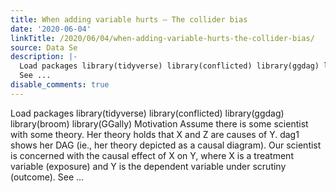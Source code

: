 ```yaml
---
title: When adding variable hurts – The collider bias
date: '2020-06-04'
linkTitle: /2020/06/04/when-adding-variable-hurts-the-collider-bias/
source: Data Se
description: |-
  Load packages library(tidyverse) library(conflicted) library(ggdag) library(broom) library(GGally) Motivation Assume there is some scientist with some theory. Her theory holds that X and Z are causes of Y. dag1 shows her DAG (ie., her theory depicted as a causal diagram). Our scientist is concerned with the causal effect of X on Y, where X is a treatment variable (exposure) and Y is the dependent variable under scrutiny (outcome).
  See ...
disable_comments: true
---
```

Load packages library(tidyverse) library(conflicted) library(ggdag) library(broom) library(GGally) Motivation Assume there is some scientist with some theory. Her theory holds that X and Z are causes of Y. dag1 shows her DAG (ie., her theory depicted as a causal diagram). Our scientist is concerned with the causal effect of X on Y, where X is a treatment variable (exposure) and Y is the dependent variable under scrutiny (outcome).
See ...